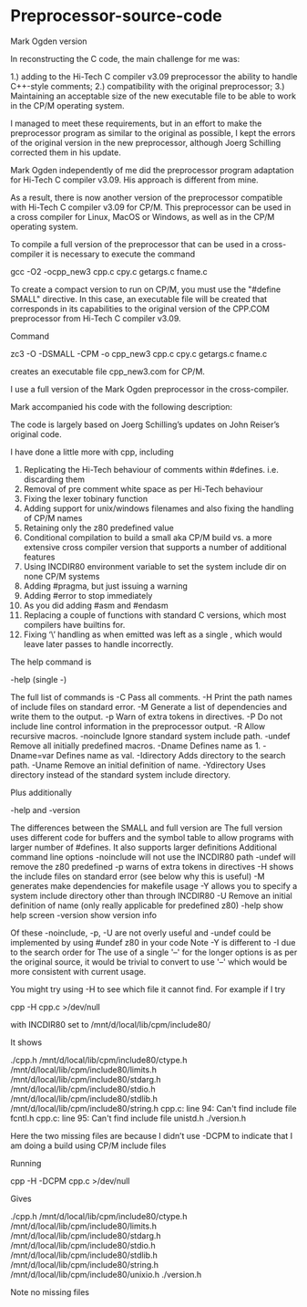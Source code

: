 # Preprocessor-source-code
Mark Ogden version

In reconstructing the C code, the main challenge for me was:

1.) adding to the Hi-Tech C compiler v3.09 preprocessor the ability to handle C++-style comments;
2.) compatibility with the original preprocessor;
3.) Maintaining an acceptable size of the new executable file to be able to work in the CP/M operating system.

I managed to meet these requirements, but in an effort to make the preprocessor program as similar to the original as possible, I kept the errors of the original version in the new preprocessor, although Joerg Schilling corrected them in his update.

Mark Ogden independently of me did the preprocessor program adaptation for Hi-Tech C compiler v3.09. His approach is different from mine. 

As a result, there is now another version of the preprocessor compatible with Hi-Tech C compiler v3.09 for CP/M. This preprocessor can be used in a cross compiler for Linux, MacOS or Windows, as well as in the CP/M operating system.

To compile a full version of the preprocessor that can be used in a cross-compiler it is necessary to execute the command

gcc -O2 -ocpp_new3 cpp.c cpy.c getargs.c fname.c

To create a compact version to run on CP/M, you must use the "#define SMALL" directive. In this case, an executable file will be created that corresponds in its capabilities to the original version of the CPP.COM preprocessor from Hi-Tech C compiler v3.09.

Command

zc3 -O -DSMALL -CPM -o cpp_new3 cpp.c cpy.c getargs.c fname.c

creates an executable file cpp_new3.com for CP/M.

I use a full version of the Mark Ogden preprocessor in the cross-compiler.

Mark accompanied his code with the following description:

The code is largely based on Joerg Schilling’s updates on John Reiser’s original code.

I have done a little more with cpp, including

1.	Replicating the Hi-Tech behaviour of comments within #defines. i.e. discarding them
2.	Removal of pre comment white space as per Hi-Tech behaviour
3.	Fixing the lexer tobinary function
4.	Adding support for unix/windows filenames and also fixing the handling of CP/M names
5.	Retaining only the z80 predefined value
6.	Conditional compilation to build a small aka CP/M build vs. a more extensive cross compiler version that supports a number of additional features
7.	Using INCDIR80 environment variable to set the system include dir on none CP/M systems
8.	Adding #pragma, but just issuing a warning
9.	Adding #error to stop immediately
10.	As you did adding #asm and #endasm
11.	Replacing a couple of functions with standard C versions, which most compilers have builtins for.
12.	Fixing ‘\\’ handling as when emitted was left as a single \, which would leave later passes to handle incorrectly.


The help command is

-help                     (single -)

The full list of commands is
        -C      Pass all comments.
        -H      Print the path names of include files on standard error.
        -M      Generate a list of dependencies and write them to the output.
        -p      Warn of extra tokens in directives.
        -P      Do not include line control information in the preprocessor output.
        -R      Allow recursive macros.
        -noinclude Ignore standard system include path.
        -undef  Remove all initially predefined macros.
        -Dname  Defines name as 1.
        -Dname=var Defines name as val.
        -Idirectory Adds directory to the search path.
        -Uname  Remove an initial definition of name.
        -Ydirectory Uses directory instead of the standard system include directory.
 
Plus additionally

-help and -version
 
The differences between the SMALL and full version are The full version uses different code for buffers and the symbol table to allow programs with larger number of #defines. It also supports larger definitions
Additional command line options
-noinclude will not use the INCDIR80 path
-undef     will remove the z80 predefined
-p         warns of extra tokens in directives
-H         shows the include files on standard error (see below why this is useful)
-M         generates make dependencies for makefile usage
-Y         allows you to specify a system include directory other than through INCDIR80
-U         Remove an initial definition of name (only really applicable for predefined z80)
-help      show help screen
-version   show version info

Of these -noinclude, -p, -U are not overly useful and -undef could be implemented by using #undef z80 in your code Note -Y is different to -I due to the search order for <includes> The use of a single '–' for the longer options is as per the original source, it would be trivial to convert to use '–' which would be more consistent with current usage.
 
You might try using -H to see which file it cannot find.
For example if I try

cpp -H cpp.c >/dev/null

with INCDIR80 set to /mnt/d/local/lib/cpm/include80/

It shows

./cpp.h
/mnt/d/local/lib/cpm/include80/ctype.h
/mnt/d/local/lib/cpm/include80/limits.h
/mnt/d/local/lib/cpm/include80/stdarg.h
/mnt/d/local/lib/cpm/include80/stdio.h
/mnt/d/local/lib/cpm/include80/stdlib.h
/mnt/d/local/lib/cpm/include80/string.h
cpp.c: line 94: Can't find include file fcntl.h
cpp.c: line 95: Can't find include file unistd.h
./version.h
 
Here the two missing files are because I didn’t use -DCPM to indicate that I am doing a build using CP/M include files

Running

cpp -H -DCPM cpp.c >/dev/null

Gives

./cpp.h
/mnt/d/local/lib/cpm/include80/ctype.h
/mnt/d/local/lib/cpm/include80/limits.h
/mnt/d/local/lib/cpm/include80/stdarg.h
/mnt/d/local/lib/cpm/include80/stdio.h
/mnt/d/local/lib/cpm/include80/stdlib.h
/mnt/d/local/lib/cpm/include80/string.h
/mnt/d/local/lib/cpm/include80/unixio.h
./version.h
 
Note no missing files


